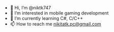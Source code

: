 - 👋 Hi, I’m @niktk747
- 👀 I’m interested in mobile gaming development
- 🌱 I’m currently learning C#, C/C++
- 📫 How to reach me nikitatk.pc@gmail.com

<!---
niktk747/niktk747 is a ✨ special ✨ repository because its `README.md` (this file) appears on your GitHub profile.
You can click the Preview link to take a look at your changes.
--->
